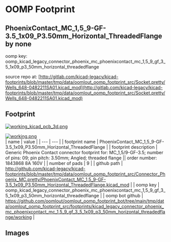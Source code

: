 # OOMP Footprint  
## PhoenixContact_MC_1,5_9-GF-3.5_1x09_P3.50mm_Horizontal_ThreadedFlange  by none  
  
oomp key: oomp_kicad_legacy_connector_phoenix_mc_phoenixcontact_mc_1,5_9_gf_3_5_1x09_p3_50mm_horizontal_threadedflange  
  
source repo at: [http://gitlab.com/kicad-legacy/kicad-footprints/blob/master/tmp/data/oomlout_oomp_footprint_src/Socket.pretty/Wells_648-0482211SA01.kicad_mod](http://gitlab.com/kicad-legacy/kicad-footprints/blob/master/tmp/data/oomlout_oomp_footprint_src/Socket.pretty/Wells_648-0482211SA01.kicad_mod)  
## Footprint  
  
[![working_kicad_pcb_3d.png](working_kicad_pcb_3d_600.png)](working_kicad_pcb_3d.png)  
  
[![working.png](working_600.png)](working.png)  
| name | value | 
| --- | --- | 
| footprint name | PhoenixContact_MC_1,5_9-GF-3.5_1x09_P3.50mm_Horizontal_ThreadedFlange | 
| footprint description | Generic Phoenix Contact connector footprint for: MC_1,5/9-GF-3.5; number of pins: 09; pin pitch: 3.50mm; Angled; threaded flange || order number: 1843868 8A 160V | 
| number of pads | 9 | 
| github path | http://github.com/kicad-legacy/kicad-footprints/blob/master/tmp/data/oomlout_oomp_footprint_src/Connector_Phoenix_MC.pretty/PhoenixContact_MC_1,5_9-GF-3.5_1x09_P3.50mm_Horizontal_ThreadedFlange.kicad_mod | 
| oomp key | oomp_kicad_legacy_connector_phoenix_mc_phoenixcontact_mc_1,5_9_gf_3_5_1x09_p3_50mm_horizontal_threadedflange | 
| oomp bot github | https://github.com/oomlout/oomlout_oomp_footprint_bot/tree/main/tmp/data/oomlout_oomp_footprint_src/footprints/kicad_legacy_connector_phoenix_mc_phoenixcontact_mc_1,5_9_gf_3_5_1x09_p3_50mm_horizontal_threadedflange/working | 
## Images  
